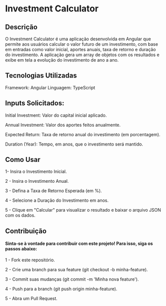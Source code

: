 # Investment Calculator

## Descrição
O Investment Calculator é uma aplicação desenvolvida em Angular que permite aos usuários calcular o valor futuro de um investimento, com base em entradas como valor inicial, aportes anuais, taxa de retorno e duração do investimento. A aplicação gera um array de objetos com os resultados e exibe em tela a evolução do investimento de ano a ano.

## Tecnologias Utilizadas
Framework: Angular
Linguagem: TypeScript

## Inputs Solicitados:
Initial Investment: Valor do capital inicial aplicado.

Annual Investment: Valor dos aportes feitos anualmente.

Expected Return: Taxa de retorno anual do investimento (em porcentagem).

Duration (Year): Tempo, em anos, que o investimento será mantido.

## Como Usar
1- Insira o Investimento Inicial.

2 - Insira o Investimento Anual.

3 - Defina a Taxa de Retorno Esperada (em %).

4 - Selecione a Duração do Investimento em anos.

5 - Clique em "Calcular" para visualizar o resultado e baixar o arquivo JSON com os dados.

## Contribuição
#### Sinta-se à vontade para contribuir com este projeto! Para isso, siga os passos abaixo:

1 - Fork este repositório.

2 - Crie uma branch para sua feature (git checkout -b minha-feature).

3 - Commit suas mudanças (git commit -m 'Minha nova feature').

4 - Push para a branch (git push origin minha-feature).

5 - Abra um Pull Request.
